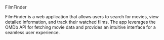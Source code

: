 FilmFinder

FilmFinder is a web application that allows users to search for movies, view detailed information, and track their watched films. The app leverages the OMDb API for fetching movie data and provides an intuitive interface for a seamless user experience.
